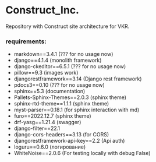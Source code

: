 # Construct_Inc.

Repository with Construct site architecture for VKR.

### requirements:
- markdown==3.4.1 (??? for no usage now)
- django==4.1.4 (monolith framework)
- django-ckeditor==6.5.1 (??? for no usage now)
- pillow==9.3 (images work)
- djangorestframework==3.14 (Django rest framework)
- pdocs3==0.10 (??? for no usage now)
- sphinx==5.3 (documentation)
- Pallets-Sphinx-Themes==2.0.3 (sphinx theme)
- sphinx-rtd-theme==1.1.1 (sphinx theme)
- myst-parser==0.18.1 (for sphinx interaction with md)
- furo==2022.12.7 (sphinx theme)
- drf-yasg==1.21.4 (swagger)
- django-filter==22.1
- django-cors-headers==3.13 (for CORS)
- djangorestframework-api-key==2.2 (Api auth)
- loguru==0.6.0 (логирование)
- WhiteNoise==2.0.6 (For testing locally with debug False)

